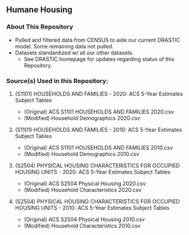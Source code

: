 ## Humane Housing

### About This Repository
* Pulled and filtered data from CENSUS to aide our current DRASTIC model. Some remaining data not pulled.
* Datasets standardized w/ all our other datasets.
    * See DRASTIC homepage for updates regarding status of this Repository.

### Source(s) Used in this Repository:
1. (S1101) HOUSEHOLDS AND FAMILIES - 2020: ACS 5-Year Estimates Subject Tables
    * (Original) ACS S1101 HOUSEHOLDS AND FAMILIES 2020.csv
    * (Modified) Household Demographics 2020.csv

2. (S1101) HOUSEHOLDS AND FAMILIES - 2010: ACS 5-Year Estimates Subject Tables
    * (Original) ACS S1101 HOUSEHOLDS AND FAMILIES 2010.csv
    * (Modified) Household Demographics 2010.csv

3. (S2504) PHYSICAL HOUSING CHARACTERISTICS FOR OCCUPIED HOUSING UNITS - 2020: ACS 5-Year Estimates Subject Tables
    * (Original) ACS S2504 Physical Housing 2020.csv
    * (Modified) Household Characteristics 2020.csv

4. (S2504) PHYSICAL HOUSING CHARACTERISTICS FOR OCCUPIED HOUSING UNITS - 2010: ACS 5-Year Estimates Subject Tables
    * (Original) ACS S2504 Physical Housing 2010.csv
    * (Modified) Household Characteristics 2010.csv
